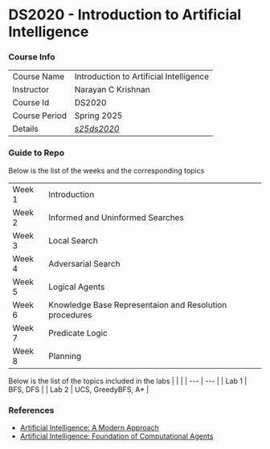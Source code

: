 # DS2020 - Introduction to Artificial Intelligence

### Course Info

| | |
| --- | --- |
| $\text{Course Name}$ | $\text{Introduction to Artificial Intelligence}$ |
| $\text{Instructor}$ | $\text{Narayan C Krishnan}$ |
| $\text{Course Id}$ | $\text{DS2020}$ |
| $\text{Course Period}$ | $\text{Spring 2025}$ |
| $\text{Details}$ | [_s25ds2020_](https://seekayan.github.io/s25ds2020.html) |



### Guide to Repo

Below is the list of the weeks and the corresponding topics

| | |
| --- | --- |
| $\text{Week 1}$ | $\text{Introduction}$ |
| $\text{Week 2}$ | $\text{Informed and Uninformed Searches}$ |
| $\text{Week 3}$ | $\text{Local Search}$ |
| $\text{Week 4}$ | $\text{Adversarial Search}$ |
| $\text{Week 5}$ | $\text{Logical Agents}$ |
| $\text{Week 6}$ | $\text{Knowledge Base Representaion and Resolution procedures}$ |
| $\text{Week 7}$ | $\text{Predicate Logic}$ |
| $\text{Week 8}$ | $\text{Planning}$ | 


Below is the list of the topics included in the labs
|  |  |
| --- | --- |
| $\text{Lab 1}$ | $\text{BFS, DFS}$ |
| $\text{Lab 2}$ | $\text{UCS, GreedyBFS, A*}$ |


### References
- [Artificial Intelligence: A Modern Approach](http://aima.cs.berkeley.edu/global-index.html)
- [Artificial Intelligence: Foundation of Computational Agents](https://artint.info/3e/html/ArtInt3e.html)